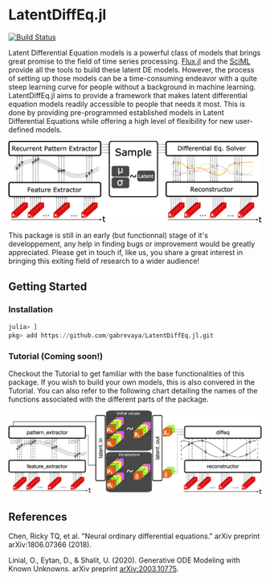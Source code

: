 # LatentDiffEq.jl 

[![Build Status](https://travis-ci.com/gabrevaya/LatentDiffEq.jl.svg?branch=master)](https://travis-ci.com/github/gabrevaya/LatentDiffEq.jl)

Latent Differential Equation models is a powerful class of models that brings great promise to the field of time series processing. [Flux.jl](https://github.com/FluxML/Flux.jl) and the [SciML](https://github.com/SciML) provide all the tools to build these latent DE models. However, the process of setting up those models can be a time-consuming endeavor with a quite steep learning curve for people without a background in machine learning. LatentDiffEq.jl aims to provide a framework that makes latent differential equation models readily accessible to people that needs it most. This is done by providing pre-programmed established models in Latent Differential Equations while offering a high level of flexibility for new user-defined models.

![LDE_framework](./general_framework.png)

This package is still in an early (but functionnal) stage of it's developpement, any help in finding bugs or improvement would be greatly appreciated. Please get in touch if, like us, you share a great interest in bringing this exiting field of research to a wider audience!

## Getting Started
### Installation

```julia
julia> ]
pkg> add https://github.com/gabrevaya/LatentDiffEq.jl.git
```

### Tutorial (Coming soon!)
Checkout the Tutorial to get familiar with the base functionalities of this package. If you wish to build your own models, this is also convered in the Tutorial. You can also refer to the following chart detailing the names of the functions associated with the different parts of the package.

![LatentDiffEq.jl_framework](./package_framework.png)

## References

Chen, Ricky TQ, et al. "Neural ordinary differential equations." arXiv preprint arXiv:1806.07366 (2018).

Linial, O., Eytan, D., & Shalit, U. (2020). Generative ODE Modeling with Known Unknowns. arXiv preprint [arXiv:2003.10775](https://arxiv.org/abs/2003.10775).
